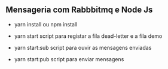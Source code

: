 ## Mensageria com Rabbbitmq e Node Js

- yarn install ou npm install

- yarn start
  script para registar a fila dead-letter e a fila demo

- yarn start:sub
  script para ouvir as mensagens enviadas

- yarn start:pub
  script para enviar mensagens
